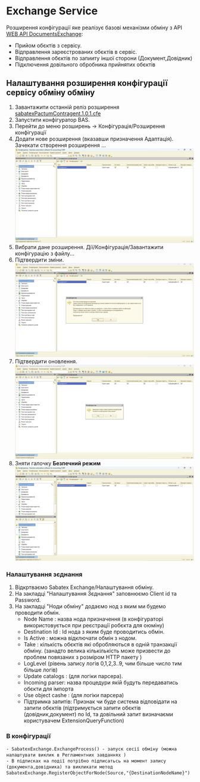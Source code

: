 # Exchange Service

Розширення конфігурації яке реалізує базові механізми обміну з API [WEB API DocumentsExchange](https://github.com/sabatex/WebApiDocumentsExcange):
- Прийом обєктів з сервісу.
- Відправлення зареєстрованих обєктів в сервіс.
- Відправлення обєктів по запииту іншої сторони (Документ,Довідник)
- Підключення довільного обробника прийнятих обєктів

## Налаштування розширення конфігурації сервісу обміну обміну

1. Завантажити останній реліз розширення [sabatexPactumContragent.1.0.1.cfe](https://github.com/sabatex/Pactum/releases/download/v1.0.1/sabatexPactumContragent.1.0.1.cfe)
2. Запустити конфігуратор BAS.
3. Перейти до меню розширень -> Конфігурація/Розширення конфігурації
4. Додати нове розширення (вказавши призначення Адаптація). Зачекати створення розширення ... ![Зображення нового розширення](/images/new%201c8%20extensions.png)
5. Вибрати дане розширення. Дії/Конфігурація/Завантажити конфігурацію з файлу...
6. Підтвердити зміни.
![Попередження](/images/warning%20change%20config.png)
7. Підтвердити оновлення.
![Попередження](/images/update%20config.png)
8. Зняти галочку **Безпечний режим** 
![Параметри розширення](/images/Configure%20extension.png)

### Налаштування зєднання

1. Відкртваємо Sabatex Exchange/Налаштування обміну.
2. На закладці "Налаштування Зєднання" заповнюємо Client id та Password.
3. На закладці "Ноди обміну" додаємо нод з яким ми будемо проводити обмін.
    - Node Name : назва нода призначення (в конфігураторі використовується при реєстрації робєкта для оюміну)
    - Destination Id : Id нода з яким буде проводитись обмін.
    - Is Active : можна відключати обмін з нодом.
    - Take : кількість обєктів які обробляються в одній транзакції обміну. (занадто велика кількількість може призвести до проблем повязаних з розміром HTTP пакету )
    - LogLevel (рівень запису логів 0,1,2,3..9, чим більше число тим більше логів)
    - Update catalogs : (для логіки парсера).
    - Incoming parser: назва процедури якій будуть передаватись обєкти для імпорта
    - Use object cashe : (для логіки парсера)
    - Підтримка запитів: Признак чи буде система відповідати на запити обєктів (підтримується запити обєктів (довідник,документ) по Id, та довільний запит визначаєми користувачем ExtensionQueryFunction)

### В конфігурації

    - SabatexExchange.ExchangeProcess() - запуск сесії обміну (можна налаштувати виклик в Регламентних завданнях )
    - В підписках на події потрібно підписатьсь на момент запису (документа,довідника) та викликати метод SabatexExchange.RegisterObjectForNode(Source,"{DestinationNodeName}")
    